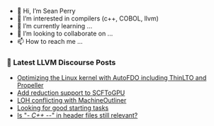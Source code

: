 - 👋 Hi, I’m Sean Perry
- 👀 I’m interested in compilers (c++, COBOL, llvm)
- 🌱 I’m currently learning ...
- 💞️ I’m looking to collaborate on ...
- 📫 How to reach me ...

<!---
s66perry/s66perry is a ✨ special ✨ repository because its `README.md` (this file) appears on your GitHub profile.
You can click the Preview link to take a look at your changes.
--->
### 📕 Latest LLVM Discourse Posts

<!-- DISCOURSE-LLVM:START -->
- [Optimizing the Linux kernel with AutoFDO including ThinLTO and Propeller](https://discourse.llvm.org/t/optimizing-the-linux-kernel-with-autofdo-including-thinlto-and-propeller/79108#post_15)
- [Add reduction support to SCFToGPU](https://discourse.llvm.org/t/add-reduction-support-to-scftogpu/83232#post_5)
- [LOH conflicting with MachineOutliner](https://discourse.llvm.org/t/loh-conflicting-with-machineoutliner/83279#post_4)
- [Looking for good starting tasks](https://discourse.llvm.org/t/looking-for-good-starting-tasks/83354#post_3)
- [Is &quot;*- C++ -*-&quot; in header files still relevant?](https://discourse.llvm.org/t/is-c-in-header-files-still-relevant/83124#post_12)
<!-- DISCOURSE-LLVM:END -->
